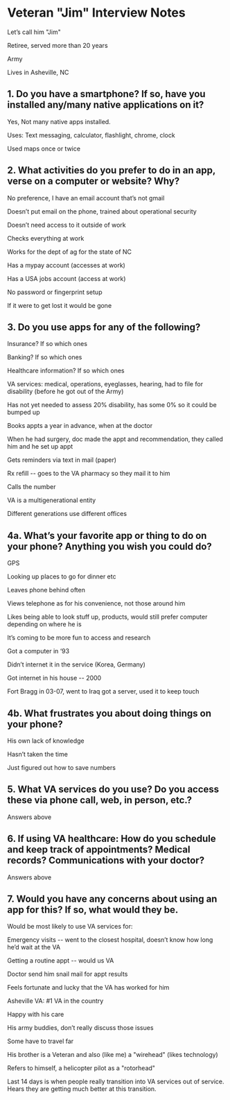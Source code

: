 # Veteran "Jim" Interview Notes

Let’s call him "Jim"

Retiree, served more than 20 years

Army

Lives in Asheville, NC

## 1. Do you have a smartphone? If so, have you installed any/many native applications on it?

Yes, Not many native apps installed.

Uses: Text messaging, calculator, flashlight, chrome, clock

Used maps once or twice

## 2. What activities do you prefer to do in an app, verse on a computer or website? Why?

No preference, I have an email account that’s not gmail

Doesn’t put email on the phone, trained about operational security

Doesn’t need access to it outside of work

Checks everything at work

Works for the dept of ag for the state of NC

Has a mypay account (accesses at work)

Has a USA jobs account (access at work)

No password or fingerprint setup

If it were to get lost it would be gone

## 3. Do you use apps for any of the following?

Insurance? If so which ones

Banking? If so which ones

Healthcare information? If so which ones

VA services: medical, operations, eyeglasses, hearing, had to file for disability (before he got out of the Army)

Has not yet needed to assess 20% disability, has some 0% so it could be bumped up

Books appts a year in advance, when at the doctor

When he had surgery, doc made the appt and recommendation, they called him and he set up appt

Gets reminders via text in mail (paper)

Rx refill -- goes to the VA pharmacy so they mail it to him

Calls the number

VA is a multigenerational entity

Different generations use different offices

## 4a. What’s your favorite app or thing to do on your phone? Anything you wish you could do?

GPS

Looking up places to go for dinner etc

Leaves phone behind often

Views telephone as for his convenience, not those around him

Likes being able to look stuff up, products, would still prefer computer depending on where he is

It’s coming to be more fun to access and research

Got a computer in ‘93

Didn’t internet it in the  service (Korea, Germany)

Got internet in his house -- 2000

Fort Bragg in 03-07, went to Iraq got a server, used it to keep touch

## 4b. What frustrates you about doing things on your phone?

His own lack of knowledge

Hasn’t taken the time

Just figured out how to save numbers

## 5. What VA services do you use? Do you access these via phone call, web, in person, etc.?

Answers above

## 6. If using VA healthcare: How do you schedule and keep track of appointments? Medical records? Communications with your doctor?

Answers above

## 7. Would you have any concerns about using an app for this? If so, what would they be.

Would be most likely to use VA services for:

Emergency visits -- went to the closest hospital, doesn’t know how long he’d wait at the VA

Getting a routine appt -- would us VA

Doctor send him snail mail for appt results

Feels fortunate and lucky that the VA has worked for him

Asheville VA: #1 VA in the country

Happy with his care

His army buddies, don’t really discuss those issues

Some have to travel far

His brother is a Veteran and also (like me) a "wirehead" (likes technology)

Refers to himself, a helicopter pilot as a "rotorhead"

Last 14 days is when people really transition into VA services out of service. Hears they are getting much better at this transition.
